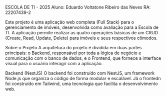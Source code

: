 ESCOLA DE TI - 2025
Aluno: Eduardo Voltatone Ribeiro das Neves
RA: 22207439-2

Este projeto é uma aplicação web completa (Full Stack) para o gerenciamento de imóveis, desenvolvida como avaliação para a Escola de TI. A aplicação permite realizar as quatro operações básicas de um CRUD (Create, Read, Update, Delete) para imóveis e seus respectivos cômodos.

Sobre o Projeto A arquitetura do projeto é dividida em duas partes principais: o Backend, responsável por toda a lógica de negócio e comunicação com o banco de dados, e o Frontend, que fornece a interface visual para o usuário interagir com a aplicação.

Backend (NestJS) O backend foi construído com NestJS, um framework Node.js que organiza o código de forma modular e escalável. Já o frontedn foi construído em Tailwind, uma tecnologia que facilita o desenvolvimento web.

